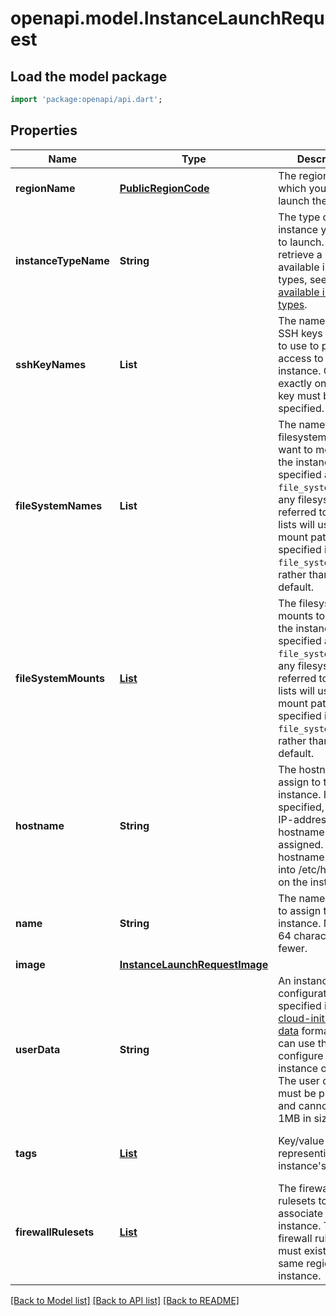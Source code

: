 # openapi.model.InstanceLaunchRequest

## Load the model package
```dart
import 'package:openapi/api.dart';
```

## Properties
Name | Type | Description | Notes
------------ | ------------- | ------------- | -------------
**regionName** | [**PublicRegionCode**](PublicRegionCode.md) | The region into which you want to launch the instance. | 
**instanceTypeName** | **String** | The type of instance you want to launch. To retrieve a list of available instance types, see [List available instance types](#get-/api/v1/instance-types). | 
**sshKeyNames** | **List<String>** | The names of the SSH keys you want to use to provide access to the instance. Currently, exactly one SSH key must be specified. | [default to const []]
**fileSystemNames** | **List<String>** | The names of the filesystems you want to mount to the instance. When specified alongside `file_system_mounts`, any filesystems referred to in both lists will use the mount path specified in `file_system_mounts`, rather than the default. | [optional] [default to const []]
**fileSystemMounts** | [**List<RequestedFilesystemMountEntry>**](RequestedFilesystemMountEntry.md) | The filesystem mounts to mount to the instance. When specified alongside  `file_system_names`, any filesystems referred to in both lists will use the mount path specified in `file_system_mounts`, rather than the default. | [optional] [default to const []]
**hostname** | **String** | The hostname to assign to the instance. If not specified, a default, IP-address-based hostname is assigned. This hostname is driven into /etc/hostname on the instance. | [optional] 
**name** | **String** | The name you want to assign to your instance. Must be 64 characters or fewer. | [optional] 
**image** | [**InstanceLaunchRequestImage**](InstanceLaunchRequestImage.md) |  | [optional] 
**userData** | **String** | An instance configuration string specified in a valid [cloud-init user-data](https://cloudinit.readthedocs.io/en/latest/explanation/format.html) format. You can use this field to configure your instance on launch. The user data string must be plain text and cannot exceed 1MB in size. | [optional] 
**tags** | [**List<RequestedTagEntry>**](RequestedTagEntry.md) | Key/value pairs representing the instance's tags. | [optional] [default to const []]
**firewallRulesets** | [**List<FirewallRulesetEntry>**](FirewallRulesetEntry.md) | The firewall rulesets to associate with the instance. The firewall rulesets must exist in the same region as the instance. | [optional] [default to const []]

[[Back to Model list]](../README.md#documentation-for-models) [[Back to API list]](../README.md#documentation-for-api-endpoints) [[Back to README]](../README.md)


